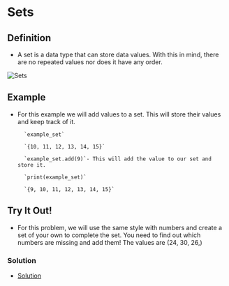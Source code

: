 # Sets


## Definition
- A set is a data type that can store data values. With this in mind, there are no repeated values nor does it have any order.


 
 ![Sets](../Sets02data.png)

## Example
- For this example we will add values to a set. This will store their values and keep track of it.

        `example_set`

        `{10, 11, 12, 13, 14, 15}`

        `example_set.add(9)`- This will add the value to our set and store it.

        `print(example_set)`

        `{9, 10, 11, 12, 13, 14, 15}`


## Try It Out!
- For this problem, we will use the same style with numbers and create a set of your own to complete the set. You need to find out which numbers are missing and add them!
The values are (24, 30, 26,)

### Solution
- [Solution](setsolution.md)